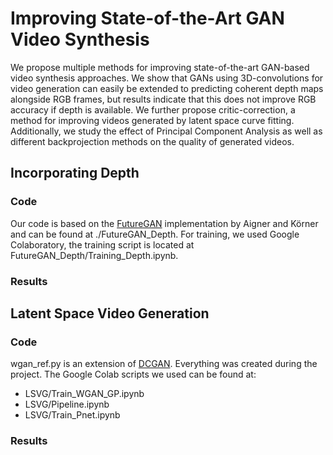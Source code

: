 # Improving State-of-the-Art GAN Video Synthesis
We propose multiple methods for improving state-of-the-art GAN-based video synthesis approaches. We show that GANs using 3D-convolutions for video generation can easily be extended to predicting coherent depth maps alongside RGB frames, but results indicate that this does not improve RGB accuracy if depth is available. We further propose critic-correction, a method for improving videos generated by latent space curve fitting. Additionally, we study the effect of Principal Component Analysis as well as different backprojection methods on the quality of generated videos.


## Incorporating Depth
### Code
Our code is based on the [FutureGAN](https://github.com/TUM-LMF/FutureGAN) implementation by Aigner and Körner and can be found at ./FutureGAN_Depth.
For training, we used Google Colaboratory, the training script is located at FutureGAN_Depth/Training_Depth.ipynb.
### Results
## Latent Space Video Generation
### Code
wgan_ref.py is an extension of [DCGAN](https://github.com/soumith/dcgan.torch). Everything was created during the project.
The Google Colab scripts we used can be found at:
- LSVG/Train_WGAN_GP.ipynb
- LSVG/Pipeline.ipynb
- LSVG/Train_Pnet.ipynb
### Results

